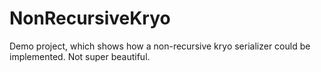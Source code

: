 # NonRecursiveKryo
Demo project, which shows how a non-recursive kryo serializer could be implemented. Not super beautiful.
